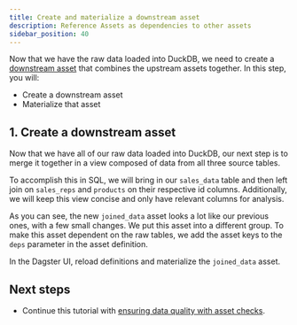 ```yaml
---
title: Create and materialize a downstream asset
description: Reference Assets as dependencies to other assets
sidebar_position: 40
---
```


Now that we have the raw data loaded into DuckDB, we need to create a [downstream asset](/guides/build/assets/defining-assets-with-asset-dependencies) that combines the upstream assets together. In this step, you will:

- Create a downstream asset
- Materialize that asset

## 1. Create a downstream asset

Now that we have all of our raw data loaded into DuckDB, our next step is to merge it together in a view composed of data from all three source tables.

To accomplish this in SQL, we will bring in our `sales_data` table and then left join on `sales_reps` and `products` on their respective id columns. Additionally, we will keep this view concise and only have relevant columns for analysis.

As you can see, the new `joined_data` asset looks a lot like our previous ones, with a few small changes. We put this asset into a different group. To make this asset dependent on the raw tables, we add the asset keys to the `deps` parameter in the asset definition.

<CodeExample
  path="docs_snippets/docs_snippets/guides/tutorials/etl_tutorial_components/src/etl_tutorial_components/defs/assets.py"
  language="python"
  startAfter="start_asset_joined_data"
  endBefore="end_asset_joined_data"
  title="src/etl_tutorial_components/defs/assets/py"
/>

In the Dagster UI, reload definitions and materialize the `joined_data` asset.

## Next steps

- Continue this tutorial with [ensuring data quality with asset checks](/etl-pipeline-tutorial/ensure-data-quality-with-asset-checks).
